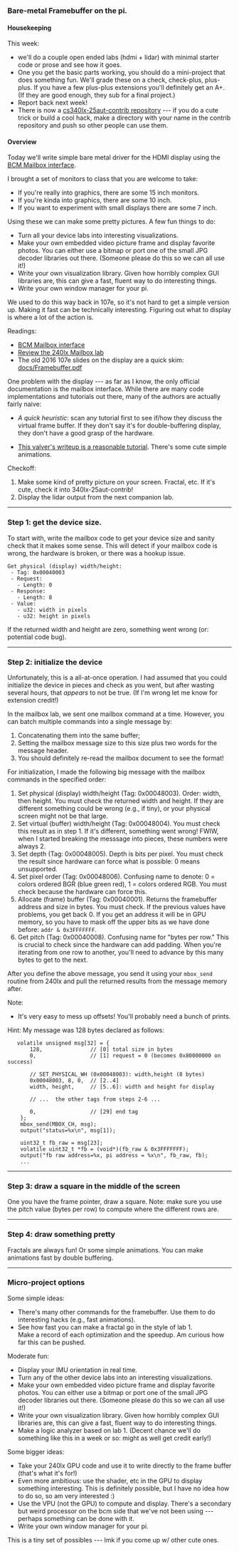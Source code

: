 ### Bare-metal Framebuffer on the pi.

#### Housekeeping

This week:
  - we'll do a couple open ended labs (hdmi + lidar) with minimal starter 
    code or prose and see how it goes.
  - One you get the basic parts working, you should do a mini-project
    that does something fun.  We'll grade these on a check, check-plus, 
    plus-plus.  If you have a few plus-plus extensions you'll definitely
    get an A+.  (If they are good enough, they sub for a final project.)
  - Report back next week!
  - There is now a [cs340lx-25aut-contrib repository](https://github.com/dddrrreee/cs340lx-25aut-contrib) --- if you do a cute trick or build a cool hack, make a directory with your
    name in the contrib repository and push so other people can use them.

#### Overview

Today we'll write simple bare metal driver for the HDMI display using
the [BCM Mailbox interface](https://github.com/raspberrypi/firmware/wiki/Mailbox-property-interface).
 
I brought a set of monitors to class that you are welcome to take:
  - If you're really into graphics, there are some 15 inch monitors.
  - If you're kinda into graphics, there are some 10 inch.
  - If you want to experiment with small displays there are some 7 inch.

Using these we can make some pretty pictures. A few fun things
to do:
  - Turn all your device labs into interesting visualizations.
  - Make your own embedded video picture frame and display favorite
    photos.  You can either use a bitmap or port one of the small
    JPG decoder libraries out there.  (Someone please do this so
    we can all use it!)
  - Write your own visualization library. Given how horribly complex
    GUI libraries are, this can give a fast, fluent way to do 
    interesting things.
  - Write your own window manager for your pi.

We used to do this way back in 107e, so it's not hard to get a simple
version up.  Making it fast can be technically interesting.  Figuring out
what to display is where a lot of the action is.  

Readings:
  - [BCM Mailbox interface](https://github.com/raspberrypi/firmware/wiki/Mailbox-property-interface)
  - [Review the 240lx Mailbox lab](https://github.com/dddrrreee/cs240lx-25spr/tree/main/labs/1-mailboxes)
  - The old 2016 107e slides on the display are a quick skim: [docs/Framebuffer.pdf](./docs/Framebuffer.pdf)

One problem with the display --- as far as I know, the only official
documentation is the mailbox interface.  While there are many code
implementations and tutorials out there, many of the authors 
are actually fairly naive:
  - *A quick heuristic*: scan any tutorial first to see if/how they
    discuss the virtual frame buffer.  If they don't say it's for
    double-buffering display, they don't have a good grasp of the
    hardware.

  - [This valver's writeup is a reasonable tutorial](https://github.com/BrianSidebotham/arm-tutorial-rpi/blob/master/part-5/readme.md).  There's some cute simple animations.

Checkoff:
  1. Make some kind of pretty picture on your screen.  Fractal, etc.
     If it's cute, check it into 340lx-25aut-contrib!
  2. Display the lidar output from the next companion lab.

----------------------------------------------------------------------
### Step 1: get the device size.

To start with, write the mailbox code to get your device size and 
sanity check that it makes some sense.  This will detect if your
mailbox code is wrong, the hardware is broken, or there was a hookup
issue.

```
Get physical (display) width/height:
 - Tag: 0x00040003
 - Request:
   - Length: 0
 - Response:
   - Length: 8
 - Value:
   - u32: width in pixels
   - u32: height in pixels
```

If the returned width and height are zero, something went wrong (or:
potential code bug).  

----------------------------------------------------------------------
### Step 2: initialize the device

Unfortunately, this is a all-at-once operation.  I had assumed that you
could initialize the device in pieces and check as you went, but after
wasting several hours, that *appears* to not be true.    (If I'm wrong
let me know for extension credit!)

In the mailbox lab, we sent one mailbox command at a time.  However, you
can batch multiple commands into a single message by:
  1. Concatenating them into the same buffer;
  2. Setting the mailbox message size to this size plus two words for
     the message header.
  3. You should definitely re-read the mailbox document to see the
     format!

For initialization, I made the following big message with the 
mailbox commands in the specified order:

  1. Set physical (display) width/height (Tag: 0x00048003).  Order:
     width, then height.  You must check the returned width and height.
     If they are different something could be wrong (e.g., if tiny),
     or your physical screen might not be that large.
  2. Set virtual (buffer) width/height (Tag: 0x00048004).  You must
     check this result as in step 1.  If it's different, something
     went wrong!   FWIW, when I started breaking the messsage into pieces,
     these numbers were always 2.
  3. Set depth (Tag: 0x00048005).  Depth is bits per pixel.  You must check
     the result since hardware can force what is possible: 0 means unsupported.
  4. Set pixel order (Tag: 0x00048006).  Confusing name to denote:
     0 = colors ordered BGR (blue green red), 1 = colors ordered RGB.
     You must check because the hardware can force this.
  5. Allocate (frame) buffer (Tag: 0x00040001).  Returns the framebuffer
     address and size in bytes.  You must check.  If the previous values
     have problems, you get back 0.  If you get an address it will be 
     in GPU memory, so you have to mask off the upper bits as we have
     done before: `addr & 0x3FFFFFFF`.
  6. Get pitch (Tag: 0x00040008).  Confusing name for "bytes per row."
     This is crucial to check since the hardware can add padding.
     When you're iterating from one row to another, you'll need to
     advance by this many bytes to get to the next.

After you define the above message, you send it using your `mbox_send`
routine from 240lx and pull the returned results from the message
memory after.

Note: 
  - It's very easy to mess up offsets!  You'll probably need a bunch
    of prints.

Hint: My message was 128 bytes declared as follows:
```
   volatile unsigned msg[32] = {
       128,               // [0] total size in bytes
       0,                 // [1] request = 0 (becomes 0x80000000 on success)

       // SET_PHYSICAL_WH (0x00048003): width,height (8 bytes)
       0x00048003, 8, 0,  // [2..4]
       width, height,     // [5..6]: width and height for display

       // ...  the other tags from steps 2-6 ...

       0,                 // [29] end tag
    };
    mbox_send(MBOX_CH, msg);
    output("status=%x\n", msg[1]);

    uint32_t fb_raw = msg[23];
    volatile uint32_t *fb = (void*)(fb_raw & 0x3FFFFFFF);
    output("fb raw address=%x, pi address = %x\n", fb_raw, fb);
    ...
```

----------------------------------------------------------------------
### Step 3: draw a square in the middle of the screen

One you have the frame pointer, draw a square.  Note: make sure
you use the pitch value (bytes per row) to compute where the different
rows are.

----------------------------------------------------------------------
### Step 4: draw something pretty

Fractals are always fun!  Or some simple animations.  You can make
animations fast by double buffering.

----------------------------------------------------------------------
### Micro-project options

Some simple ideas:
  - There's many other commands for the framebuffer.   Use them to do 
    interesting hacks (e.g., fast animations).
  - See how fast you can make a fractal go in the style of lab 1.  
    Make a record of each optimization and the speedup.  Am curious
    how far this can be pushed.  

Moderate fun:
  - Display your IMU orientation in real time.
  - Turn any of the other device labs into an interesting visualizations.
  - Make your own embedded video picture frame and display favorite
    photos.  You can either use a bitmap or port one of the small
    JPG decoder libraries out there.  (Someone please do this so
    we can all use it!)
  - Write your own visualization library. Given how horribly complex
    GUI libraries are, this can give a fast, fluent way to do 
    interesting things.
  - Make a logic analyzer based on lab 1. (Decent chance we'll  do 
    something like this in a week or so: might as well get credit early!)

Some bigger ideas:
  - Take your 240lx GPU code and use it to write directly to the 
    frame buffer (that's what it's for!)
  - Even more ambitious: use the shader, etc in the GPU to display
    something interesting.  This is definitely possible, but I have
    no idea how to do so, so am very interested :)
  - Use the VPU (not the GPU) to compute and display.  There's a 
    secondary but weird processor on the bcm side that we've not
    been using --- perhaps something can be done with it.
  - Write your own window manager for your pi.  

This is a tiny set of possibles --- lmk if you come up w/ other cute ones.
